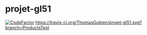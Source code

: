 # projet-gl51
[![CodeFactor](https://www.codefactor.io/repository/github/thomasgubien/projet-gl51/badge)](https://www.codefactor.io/repository/github/thomasgubien/projet-gl51)
https://travis-ci.org/ThomasGubien/projet-gl51.svg?branch=ProductsTest
